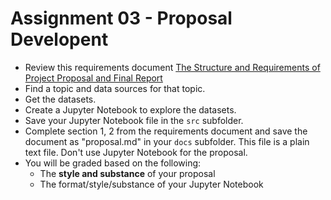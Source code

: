 # Assignment 03 - Proposal Developent

- Review this requirements document [The Structure and Requirements of Project Proposal and Final Report](Structure_Requirements.md)
- Find a topic and data sources for that topic.
- Get the datasets.
- Create a Jupyter Notebook to explore the datasets.
- Save your Jupyter Notebook file in the `src` subfolder.
- Complete section 1, 2 from the requirements document and save the document as "proposal.md" in your `docs` subfolder. This file is a plain text file. Don't use Jupyter Notebook for the proposal.
- You will be graded based on the following:
  - The **style and substance** of your proposal
  - The format/style/substance of your Jupyter Notebook
